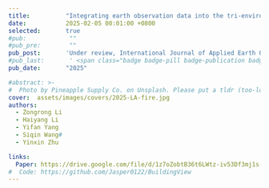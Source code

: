 ```yaml
---
title:          "Integrating earth observation data into the tri-environmental evaluation of the economic cost of natural disasters: a case study of 2025 LA wildfire"
date:           2025-02-05 00:01:00 +0800
selected:       true
#pub:            ""
#pub_pre:        ""
pub_post:       'Under review, International Journal of Applied Earth Observation and Geoinformation(JAG)'
#pub_last:       ' <span class="badge badge-pill badge-publication badge-success">Spotlight</span>'
pub_date:       "2025"

#abstract: >-
#  Photo by Pineapple Supply Co. on Unsplash. Please put a tldr (too-long-didnt-read, 1~2 sentences) of your publication here. It is not recommended to put the actual abstract here because it is usually too long to fit in. $\LaTeX$ is supported. $a=b+c$.
cover:  assets/images/covers/2025-LA-fire.jpg
authors:
  - Zongrong Li
  - Haiyang Li
  - Yifan Yang
  - Siqin Wang#
  - Yinxin Zhu

links:
  Paper: https://drive.google.com/file/d/1z7oZobtB36t6LWtz-iv53Df3mj1s-CvJ/view?usp=sharing
#  Code: https://github.com/Jasper0122/BuildingView
---
```


